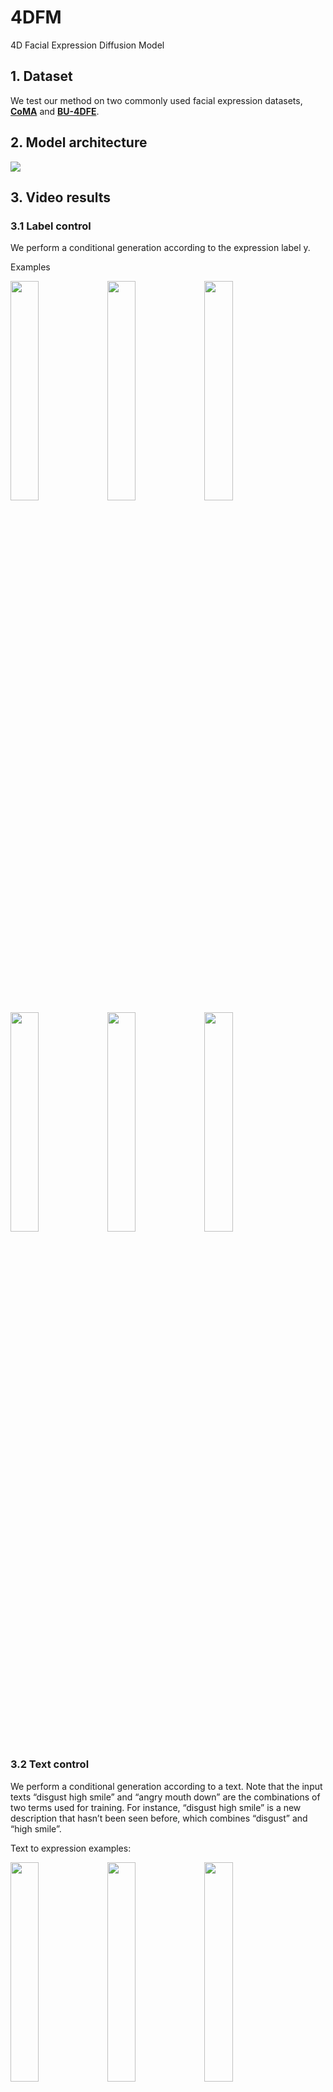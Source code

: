 # 4DFM
4D Facial Expression Diffusion Model

## 1. Dataset
We test our method on two commonly used facial expression datasets, [**CoMA**](https://coma.is.tue.mpg.de/) and [**BU-4DFE**](http://www.cs.binghamton.edu/~lijun/Research/3DFE/3DFE_Analysis.html).

## 2. Model architecture


<img  src="model.jpg"  />

## 3. Video results

### 3.1 Label control

We perform a conditional generation according to the expression label y. 

Examples


 <img src="results/angry.gif" width="30%" height="30%" /> <img src="results/eyebrow.gif" width="30%" height="30%"  />  <img src="results/mouth_extreme.gif"  width="30%" height="30%"  /> <img src="results/disgust.gif" width="30%" height="30%"  />  <img src="results/mouth_open.gif"  width="30%" height="30%"  /> <img src="results/lips_up_2.gif"  width="30%" height="30%" /> 


### 3.2 Text control
We perform a conditional generation according to a text. Note that the input texts “disgust high smile” and “angry mouth down” are the combinations of two terms used for training. For instance, “disgust high smile” is a new description that hasn’t been seen before, which combines “disgust” and “high smile”.



Text to expression examples:


 <img src="results/text_sad1.gif"   width="30%" height="30%" />     <img src="results/text_bareteeth.gif" width="30%" height="30%"  /> <img src="results/text_angry_mouth_down.gif"  width="30%" height="30%"  />
 
  <img src="results/text_eyebrow1.gif"  width="30%" height="30%" />  <img src="results/text_mouth_down1.gif"  width="30%" height="30%" /> <img src="results/text_disgust_high_smile.gif"  width="30%" height="30%" />



### 3.3 Sequence filling

Similarly to inpainting whose purpose is to predict missing pixels of an image using a mask region as a condition, this task aims to predict missing frames of a temporal sequence by leveraging known frames as a condition.

#### Filling from the beginning.
 <img src="results/ffb_1.gif" width="30%" height="30%"  />  <img src="results/ffb_2.gif"  width="30%" height="30%"  />

#### Filling in the middle.
 <img src="results/fim_1.gif"  width="30%" height="30%" />  <img src="results/fim_2.gif"  width="30%" height="30%"  />
 
 
#### Filling from the end.
 <img src="results/ffe_1.gif"  width="30%" height="30%"  />  <img src="results/ffe_2.gif"  width="30%" height="30%"  />

### 3.4 Diversity

The specific aim of the 3D facial animation generation is to learn a model that can generate facial expressions that are realistic, appearance-
preserving, rich in diversity, with various ways to condition it. 

#### Diversity of label control

The diversity of the generated sequences in terms of expression is shown hereafter. The meshes are obtained by retargeting the expression of the generated 𝑥0 on the same neutral faces.

mouth side

<img src="results/mouth_side_d.gif"  width="50%" height="50%"  /> 

mouth up

<img src="results/mouth_up_d.gif"  width="50%" height="50%"  /> 

#### Diversity of Geometry-adaptive generation
In the Geometry-adaptive generation task, we generate a facial expression from a given facial anatomy. This task can also be guided by a classifier. In order to benefit from the consistent and quality expressions adapted to the facial morphology by the DDPM, one can extract a landmark set 𝐿 from a mesh 𝑀, perform the geometry-adaptive task on it to generate a sequence involving 𝐿, and retarget it to 𝑀 by the landmark-guided mesh deformation. We show hereafter the diversity of the generated sequences.


eyebrow

<img src="results/eyebrow_div.gif"  width="50%" height="50%"  /> 


lips up

<img src="results/div_lips_up.gif"  width="50%" height="50%"  /> 

### 3.5 Comparison
#### Label control

"high smile"

 <img src="results/comp_high_smile.gif"  width="50%" height="50%"  /> 
 
 "cheeks in"
 
 <img src="results/comp_cheeks_in.gif"  width="50%" height="50%"  /> 
 
 "mouth open"
 
 <img src="results/comp_mouth_open.gif"  width="50%" height="50%"  /> 
 
 #### Text control
 
 <img src="results/text_comp_1.gif"  width="50%" height="50%"  /> 
 
 <img src="results/text_comp_2.gif" width="50%" height="50%"  /> 
 
 ### 3.6 Expression retargeting
 
The landmark sequence taken from a sequence of the CoMA dataset is retargeted onto several facial meshes.

 <img src="results/exp_retarget.gif" width="50%" height="50%"  /> 


  ### 3.7 Speech transfer
  Transfering speech to several subjects with the same landmark sequence.

   <img src="results/video0.gif" width="50%" height="50%"  /> 
   
      <img src="results/video4.gif" width="50%" height="50%"  /> 
      
         <img src="results/video1.gif" width="50%" height="50%"  /> 
 
## 4. Code
The code will be made available very soon!
